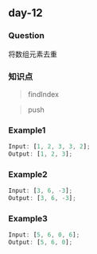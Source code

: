 ## day-12

### Question

将数组元素去重

### 知识点

> findIndex

> push

### Example1

```js
Input: [1, 2, 3, 3, 2];
Output: [1, 2, 3];
```

### Example2

```js
Input: [3, 6, -3];
Output: [3, 6, -3];
```

### Example3

```js
Input: [5, 6, 0, 6];
Output: [5, 6, 0];
```
